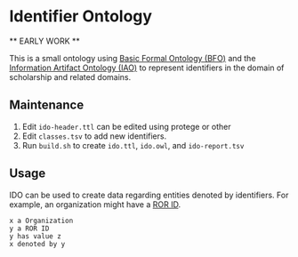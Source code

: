 # Identifier Ontology

** EARLY WORK **

This is a small ontology using [Basic Formal Ontology (BFO)](https://basic-formal-ontology.org/) and the [Information Artifact 
Ontology (IAO)](http://www.obofoundry.org/ontology/iao.html) to represent identifiers in
the domain of scholarship and related domains.

## Maintenance

1. Edit `ido-header.ttl` can be edited using protege or other
1. Edit `classes.tsv` to add new identifiers.
1. Run `build.sh` to create `ido.ttl`, `ido.owl`, and `ido-report.tsv`

## Usage

IDO can be used to create data regarding entities denoted by identifiers.  For example,
an organization might have a [ROR ID](http://ror.org).

    x a Organization
    y a ROR ID
    y has value z
    x denoted by y






